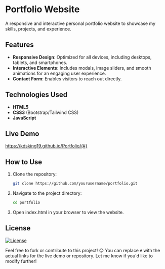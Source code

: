 # Portfolio Website  

A responsive and interactive personal portfolio website to showcase my skills, projects, and experience.  

## Features  
- **Responsive Design**: Optimized for all devices, including desktops, tablets, and smartphones.  
- **Interactive Elements**: Includes modals, image sliders, and smooth animations for an engaging user experience.  
- **Contact Form**: Enables visitors to reach out directly.

## Technologies Used  
- **HTML5**  
- **CSS3** (Bootstrap/Tailwind CSS)  
- **JavaScript**  

## Live Demo  
https://kdsking19.github.io/Portfolio/(#)  

## How to Use  
1. Clone the repository:  
   ```bash  
   git clone https://github.com/yourusername/portfolio.git
   ```

2. Navigate to the project directory:
   ```bash
   cd portfolio
   ```
   
3. Open index.html in your browser to view the website.

## License
[![License](https://img.shields.io/badge/license-MIT-blue.svg)](LICENSE)

Feel free to fork or contribute to this project! 😊
You can replace `#` with the actual links for the live demo or repository. Let me know if you'd like to modify further!

